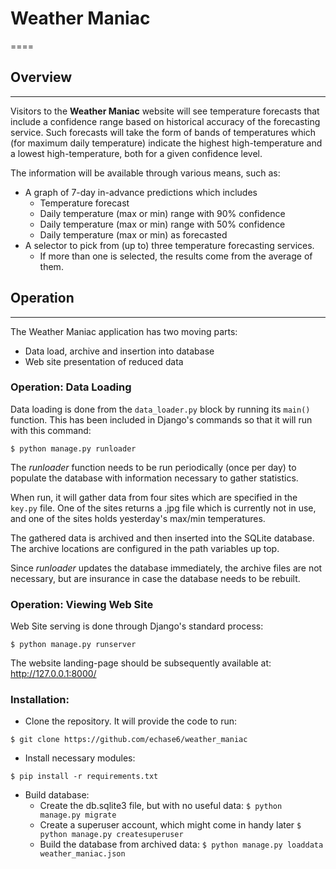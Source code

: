# Weather Maniac
====


## Overview
----
Visitors to the **Weather Maniac** website will see temperature forecasts that
include a confidence range based on historical accuracy of the forecasting
service.  Such forecasts will take the form of bands of temperatures which (for
maximum daily temperature) indicate the highest high-temperature and a lowest 
high-temperature, both for a given confidence level.

The information will be available through various means, such as:
* A graph of 7-day in-advance predictions which includes
  * Temperature forecast
  * Daily temperature (max or min) range with 90% confidence
  * Daily temperature (max or min) range with 50% confidence
  * Daily temperature (max or min) as forecasted
* A selector to pick from (up to) three temperature forecasting services.
  * If more than one is selected, the results come from the average of them.


## Operation
----

The Weather Maniac application has two moving parts:
* Data load, archive and insertion into database
* Web site presentation of reduced data

### Operation:  Data Loading
Data loading is done from the `data_loader.py` block by running its `main()` 
  function.  This has been included in Django's commands so that it will
  run with this command:
  
`$ python manage.py runloader`
  
The *runloader* function needs to be run periodically (once per day) to 
  populate the database with information necessary to gather statistics.
  
When run, it will gather data from four sites which are specified in the
  `key.py` file.  One of the sites returns a .jpg file which is currently not in
  use, and one of the sites holds yesterday's max/min temperatures.
  
The gathered data is archived and then inserted into the SQLite database.  The 
  archive locations are configured in the path variables up top.

Since *runloader* updates the database immediately, the archive files are not 
  necessary, but are insurance in case the database needs to be rebuilt.


### Operation:  Viewing Web Site
Web Site serving is done through Django's standard process:

`$ python manage.py runserver`

The website landing-page should be subsequently available at:
 http://127.0.0.1:8000/
 

### Installation:
* Clone the repository.  It will provide the code to run:

`$ git clone https://github.com/echase6/weather_maniac`

* Install necessary modules:

`$ pip install -r requirements.txt`

* Build database:
  * Create the db.sqlite3 file, but with no useful data:
  `$ python manage.py migrate`
  * Create a superuser account, which might come in handy later
  `$ python manage.py createsuperuser`
  * Build the database from archived data:
  `$ python manage.py loaddata weather_maniac.json`


